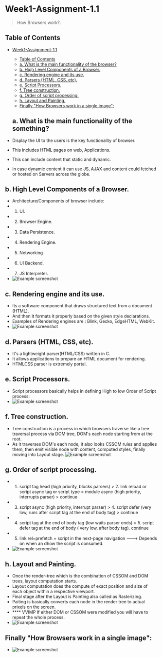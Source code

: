 # Week1-Assignment-1.1
> How Browsers work?.


## Table of Contents
- [Week1-Assignment-1.1](#week1-assignment-11)
  - [Table of Contents](#table-of-contents)
  - [a. What is the main functionality of the browser?](#a-what-is-the-main-functionality-of-the-browser)
  - [b. High Level Components of a Browser.](#b-high-level-components-of-a-browser)
  - [c. Rendering engine and its use.](#c-rendering-engine-and-its-use)
  - [d. Parsers (HTML, CSS, etc).](#d-parsers-html-css-etc)
  - [e. Script Processors.](#e-script-processors)
  - [f. Tree construction.](#f-tree-construction)
  - [g. Order of script processing.](#g-order-of-script-processing)
  - [h. Layout and Painting.](#h-layout-and-painting)
  - [Finally "How Browsers work in a single image":](#finally-how-browsers-work-in-a-single-image)


  ## a. What is the main functionality of the something?
- Display the UI to the users is the key functionality of browser.
- This includes HTML pages on web, Applications.
- This can include content that static and dynamic.
- In case dynamic content it can use JS, AJAX and content could fetched or hosted on Servers across the globe.

## b. High Level Components of a Browser.
- Architecture/Components of browser include:
- 1. UI.
- 2. Browser Engine.
- 3. Data Persistence.
- 4. Rendering Engine.
- 5. Networking
- 6. UI Backend.
- 7. JS Interpreter.
- ![Example screenshot](./img/BrowserComponents.png)


## c. Rendering engine and its use.
- Its a software component that draws structured text from a document (HTML).
- And then it formats it properly based on the given style declarations.
- Examples of Rendering engines are : Blink, Gecko, EdgeHTML, WebKit.
- ![Example screenshot](./img/RenderingEnginesFlow.png)

## d. Parsers (HTML, CSS, etc).
- It's a lightweight parser(HTML/CSS) written in C.
- It allows applications to prepare an HTML document for rendering.
- HTMLCSS parser is extremely portal.


## e. Script Processors.
- Script processors basically helps in defining High to low Order of Script process:
- ![Example screenshot](./img/ScriptProcessing.png)


## f. Tree construction.
- Tree construction is a process in which browsers traverse like a tree traversal process via DOM tree, DOM's each node starting from at the root.
- As it traverses DOM's each node, it also looks CSSOM rules and applies them, then emit visible node with content, computed styles, finally moving into Layout stage.
![Example screenshot](./img/TreeConstruction2Layout.png)

## g. Order of script processing.
- 1. script tag head (high priority, blocks parsers) > 2. link reload or script async tag or script type = module async (high priority, interrupts parser)  > continue
- 3. script async (high priority, interrupt parser) > 4. script defer (very low, runs after script tag at the end of body tag) > continue
- 4. script tag at the end of body tag (low waits parser ends) > 5. script defer tag at the end of body ( very low, after body tag). continue
- 5. link rel=prefetch + script in the next-page navigation ---> Depends on when an dhow the script is consumed.
- ![Example screenshot](./img/ScriptProcessing.png)

## h. Layout and Painting.
- Once the render-tree which is the combination of CSSOM and DOM trees, layout computation starts.
- Layout computation does the compute of exact position and size of each object within a respective viewport.
- Final stage after the Layout is Painting also called as Rasterizing.
- Paiting is basically converts each node in the render tree to actual prixels on the screen.
- **** VVIMP If either DOM or CSSOM were modified you will have to repeat the whole process.
- ![Example screenshot](./img/Layout2Paint.png)

## Finally "How Browsers work in a single image":

- ![Example screenshot](./img/HowBrowsersWork.png)
